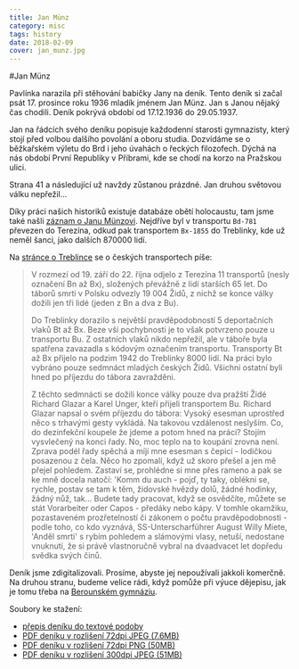 ```yaml
---
title: Jan Münz
category: misc
tags: history
date: 2018-02-09
cover: jan_munz.jpg
---
```


#Jan Münz

Pavlínka narazila při stěhování babičky Jany na deník. Tento deník si začal psát 17. prosince roku 1936 mladík jménem Jan Münz. Jan s Janou nějaký čas chodili. Deník pokrývá období od 17.12.1936 do 29.05.1937.

Jan na řádcích svého deníku popisuje každodenní starosti gymnazisty, který stojí před volbou dalšího povolání a oboru studia. Dozvídáme se o běžkařském výletu do Brd i jeho úvahách o řeckých filozofech. Dýchá na nás období První Republiky v Příbrami, kde se chodí na korzo na Pražskou ulici.

Strana 41 a následující už navždy zůstanou prázdné. Jan druhou světovou válku nepřežil...

Díky práci našich historiků existuje databáze obětí holocaustu, tam jsme také našli [záznam o Janu Münzovi](https://www.holocaust.cz/databaze-obeti/obet/110460-jan-m-nz/). Nejdříve byl v transportu `Bd-781` převezen do Terezína, odkud pak transportem `Bx-1855` do Treblinky, kde už neměl šanci, jako dalších 870000 lidí.

Na [stránce o Treblince](http://www.holocaust.cz/cz2/resources/texts/treblinka/treblinka) se o českých transportech píše:

> V rozmezí od 19. září do 22. října odjelo z Terezína 11 transportů (nesly označení Bn až Bx), složených převážně z lidí starších 65 let. Do táborů smrti v Polsku odvezly 19 004 Židů, z nichž se konce války dožili jen tři lidé (jeden z Bn a dva z Bu).
>
> Do Treblinky dorazilo s největší pravděpodobností 5 deportačních vlaků Bt až Bx. Beze vší pochybnosti je to však potvrzeno pouze u transportu Bu. Z ostatních vlaků nikdo nepřežil, ale v táboře byla spatřena zavazadla s kódovým označením transportu. Transporty Bt až Bx přijelo na podzim 1942 do Treblinky 8000 lidí. Na práci bylo vybráno pouze sedmnáct mladých českých Židů. Všichni ostatní byli hned po příjezdu do tábora zavražděni.</cite>
>
> Z těchto sedmnácti se dožili konce války pouze dva pražští Židé Richard Glazar a Karel Unger, kteří přijeli transportem Bu. Richard Glazar napsal o svém příjezdu do tábora: Vysoký esesman uprostřed něco s trhavými gesty vykládá. Na takovou vzdálenost neslyším. Co, do dezinfekční koupele že jdeme a potom hned na práci? Stojím vysvlečený na konci řady. No, moc teplo na to koupání zrovna není. Zprava podél řady spěchá a míjí mne esesman s čepicí - lodičkou posazenou z čela. Něco ho zpomalí, když už skoro přešel a jen mě přejel pohledem. Zastaví se, prohlédne si mne přes rameno a pak se ke mně docela natočí: 'Komm du auch - pojď, ty taky, oblékni se, rychle, postav se tam k těm, židovské hvězdy dolů, žádné hodinky, žádný nůž, tak... Budete tady pracovat, když se osvědčíte, můžete se stát Vorarbeiter oder Capos - předáky nebo kápy. V tomhle okamžiku, pozastaveném prozřetelností či zákonem o počtu pravděpodobnosti - podle toho, co kdo vyznává, SS-Unterscharführer August Willy Miete, 'Anděl smrti' s rybím pohledem a slámovými vlasy, netuší, nedostane vnuknutí, že si právě vlastnoručně vybral na dvaadvacet let dopředu svědka svých činů.

Deník jsme zdigitalizovali. Prosíme, abyste jej nepoužívali jakkoli komerčně. Na druhou stranu, budeme velice rádi, když pomůže při výuce dějepisu, jak je tomu třeba na [Berounském gymnáziu](http://www.gymberoun.cz).

Soubory ke stažení:

  * [přepis deníku do textové podoby](/denik-jana-munze)
  * [PDF deníku v rozlišení 72dpi JPEG (7.6MB)](/files/jan_munz/denik-jan_munz-jpeg.pdf)
  * [PDF deníku v rozlišení 72dpi PNG (50MB)](/files/jan_munz/denik-jan_munz.pdf)
  * [PDF deníku v rozlišení 300dpi JPEG (51MB)](/files/jan_munz/denik-jan_munz-300-jpeg.pdf)
